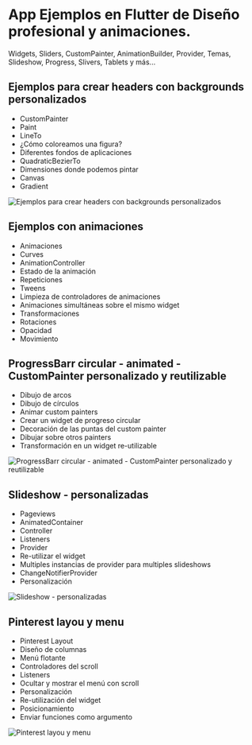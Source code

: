 # App Ejemplos en Flutter de Diseño profesional y animaciones. 
Widgets, Sliders, CustomPainter, AnimationBuilder, Provider, Temas, Slideshow, Progress, Slivers, Tablets y más...

## Ejemplos para crear headers con backgrounds personalizados

- CustomPainter
- Paint
- LineTo
- ¿Cómo coloreamos una figura?
- Diferentes fondos de aplicaciones
- QuadraticBezierTo
- Dimensiones donde podemos pintar
- Canvas
- Gradient

![Ejemplos para crear headers con backgrounds personalizados](https://github.com/VictorHugoAguilar/disenios_animaciones_flutter/blob/main/assets/preview/preview_backgroundHeader.png?raw=true)

## Ejemplos con animaciones 

- Animaciones
- Curves
- AnimationController
- Estado de la animación
- Repeticiones
- Tweens
- Limpieza de controladores de animaciones
- Animaciones simultáneas sobre el mismo widget
- Transformaciones
- Rotaciones
- Opacidad
- Movimiento

 ## ProgressBarr circular - animated - CustomPainter personalizado y reutilizable

- Dibujo de arcos
- Dibujo de círculos
- Animar custom painters
- Crear un widget de progreso circular
- Decoración de las puntas del custom painter
- Dibujar sobre otros painters
- Transformación en un widget re-utilizable

![ProgressBarr circular - animated - CustomPainter personalizado y reutilizable](https://github.com/VictorHugoAguilar/disenios_animaciones_flutter/blob/main/assets/preview/preview_circularProgressBar.png?raw=true)


## Slideshow - personalizadas

- Pageviews
- AnimatedContainer
- Controller
- Listeners
- Provider
- Re-utilizar el widget
- Multiples instancias de provider para multiples slideshows
- ChangeNotifierProvider
- Personalización

![Slideshow - personalizadas](https://github.com/VictorHugoAguilar/disenios_animaciones_flutter/blob/main/assets/preview/preview_slideshow.png?raw=true)

## Pinterest layou y menu

- Pinterest Layout
- Diseño de columnas
- Menú flotante
- Controladores del scroll
- Listeners
- Ocultar y mostrar el menú con scroll
- Personalización
- Re-utilización del widget
- Posicionamiento
- Enviar funciones como argumento

![Pinterest layou y menu](https://github.com/VictorHugoAguilar/disenios_animaciones_flutter/blob/main/assets/preview/preview_pinterest_menu.png?raw=true)


